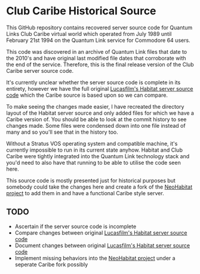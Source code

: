# Club Caribe Historical Source

This GitHub repository contains recovered server source code for Quantum Links Club Caribe virtual world which operated from July 1989 until February 21st 1994 on the Quantum Link service for Commodore 64 users.

This code was discovered in an archive of Quantum Link files that date to the 2010's and have original last modified file dates that corroborate with the end of the service. Therefore, this is the final release version of the Club Caribe server source code.

It's currently unclear whether the server source code is complete in its entirety, however we have the full original [Lucasfilm's Habitat server source code](https://github.com/Museum-of-Art-and-Digital-Entertainment/habitat/tree/master/sources/stratus) which the Caribe source is based upon so we can compare.

To make seeing the changes made easier, I have recreated the directory layout of the Habitat server source and only added files for which we have a Caribe version of. You should be able to look at the commit history to see changes made. Some files were condensed down into one file instead of many and so you'll see that in the history too.

Without a Stratus VOS operating system and compatible machine, it's currently impossible to run in its current state anyhow. Habitat and Club Caribe were tightly integrated into the Quantum Link technology stack and you'd need to also have that running to be able to utilise the code seen here.

This source code is mostly presented just for historical purposes but somebody could take the changes here and create a fork of the [NeoHabitat project](https://github.com/frandallfarmer/neohabitat) to add them in and have a functional Caribe style server.

## TODO

- Ascertain if the server source code is incomplete
- Compare changes between original [Lucasfilm's Habitat server source code](https://github.com/Museum-of-Art-and-Digital-Entertainment/habitat/tree/master/sources/stratus)
- Document changes between original [Lucasfilm's Habitat server source code](https://github.com/Museum-of-Art-and-Digital-Entertainment/habitat/tree/master/sources/stratus)
- Implement missing behaviors into the [NeoHabitat project](https://github.com/frandallfarmer/neohabitat)  under a seperate Caribe fork possibly
